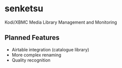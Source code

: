 # senketsu
Kodi/XBMC Media Library Management and Monitoring

## Planned Features

- Airtable integration (catalogue library)
- More complex renaming
- Quality recognition